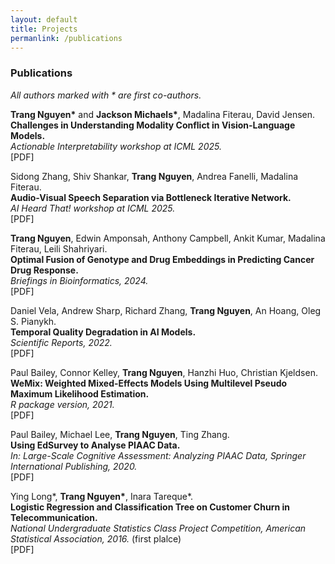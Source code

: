 ```yaml
---
layout: default
title: Projects
permanlink: /publications
---
```


### Publications  
*All authors marked with * are first co-authors.*

**Trang Nguyen\*** and **Jackson Michaels\***, Madalina Fiterau, David Jensen.  
**Challenges in Understanding Modality Conflict in Vision-Language Models.**  
*Actionable Interpretability workshop at ICML 2025.*  
[PDF]

Sidong Zhang, Shiv Shankar, **Trang Nguyen**, Andrea Fanelli, Madalina Fiterau.  
**Audio-Visual Speech Separation via Bottleneck Iterative Network.**  
*AI Heard That! workshop at ICML 2025.*  
[PDF]

**Trang Nguyen**, Edwin Amponsah, Anthony Campbell, Ankit Kumar, Madalina Fiterau, Leili Shahriyari.  
**Optimal Fusion of Genotype and Drug Embeddings in Predicting Cancer Drug Response.**  
*Briefings in Bioinformatics, 2024.*  
[PDF]

Daniel Vela, Andrew Sharp, Richard Zhang, **Trang Nguyen**, An Hoang, Oleg S. Pianykh.  
**Temporal Quality Degradation in AI Models.**  
*Scientific Reports, 2022.*  
[PDF]

Paul Bailey, Connor Kelley, **Trang Nguyen**, Hanzhi Huo, Christian Kjeldsen.  
**WeMix: Weighted Mixed-Effects Models Using Multilevel Pseudo Maximum Likelihood Estimation.**  
*R package version, 2021.*  
[PDF]

Paul Bailey, Michael Lee, **Trang Nguyen**, Ting Zhang.  
**Using EdSurvey to Analyse PIAAC Data.**  
*In: Large-Scale Cognitive Assessment: Analyzing PIAAC Data, Springer International Publishing, 2020.*  
[PDF]

Ying Long\*, **Trang Nguyen\***, Inara Tareque\*.  
**Logistic Regression and Classification Tree on Customer Churn in Telecommunication.**  
*National Undergraduate Statistics Class Project Competition, American Statistical Association, 2016.* (first plalce)  
[PDF]
